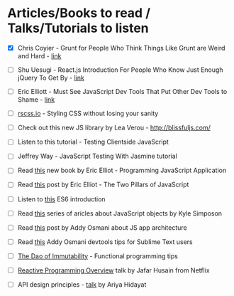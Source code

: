 # Articles/Books to read / Talks/Tutorials to listen

- [x] Chris Coyier - Grunt for People Who Think Things Like Grunt are Weird and Hard - [link](https://24ways.org/2013/grunt-is-not-weird-and-hard/)
- [ ] Shu Uesugi - React.js Introduction For People Who Know Just Enough jQuery To Get By - [link](http://reactfordesigners.com/labs/reactjs-introduction-for-people-who-know-just-enough-jquery-to-get-by/)
- [ ] Eric Elliott - Must See JavaScript Dev Tools That Put Other Dev Tools to Shame - [link](https://medium.com/javascript-scene/must-see-javascript-dev-tools-that-put-other-dev-tools-to-shame-aca6d3e3d925#.y3bk0mv2c) 
- [ ] [rscss.io](http://rscss.io/index.html) - Styling CSS without losing your sanity
- [ ] Check out this new JS library by Lea Verou - http://blissfuljs.com/
- [ ] Listen to this tutorial - Testing Clientside JavaScript
- [ ] Jeffrey Way - JavaScript Testing With Jasmine tutorial
- [ ] Read [this](https://ericelliottjs.com/product/programming-javascript-applications-paper-ebook-bundle/) new book by Eric Elliot - Programming JavaScript Application
- [ ] Read [this](https://medium.com/javascript-scene/the-two-pillars-of-javascript-ee6f3281e7f3#.p3ozj07cv) post by Eric Elliot - The Two Pillars of JavaScript 
- [ ] Listen to [this](https://www.youtube.com/watch?v=3QOh955yh0Y&feature=youtu.be&a) ES6 introduction 
- [ ] Read [this](https://davidwalsh.name/javascript-objects) series of aricles about JavaScript objects by Kyle Simposon
- [ ] Read [this](https://medium.com/google-developers/javascript-application-architecture-on-the-road-to-2015-d8125811101b#.m9ps4ipvv) post by Addy Osmani about JS app architecture
- [ ] Read [this](https://medium.com/google-developers/devtools-tips-for-sublime-text-users-cdd559ee80f8#.w0u538hsc) Addy Osmani devtools tips for Sublime Text users 
- [ ] [The Dao of Immutability](https://medium.com/javascript-scene/the-dao-of-immutability-9f91a70c88cd#.nlefv847s) - Functional programming tips
- [ ] [Reactive Programming Overview](https://www.youtube.com/watch?v=dwP1TNXE6fc) talk by Jafar Husain from Netflix
- [ ] API design principles - [talk](https://www.youtube.com/watch?v=HYl7ReNB5TA) by Ariya Hidayat
 